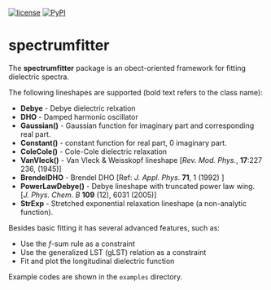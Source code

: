 [![license](https://img.shields.io/github/license/mashape/apistatus.svg)](https://pypi.python.org/pypi/spectrumfitter)
[![PyPI](https://img.shields.io/pypi/dm/scikit-chem.svg?style=flat-square)](https://pypi.python.org/pypi/spectrumfitter)

# spectrumfitter

The **spectrumfitter** package is an obect-oriented framework for fitting dielectric spectra.

The following lineshapes are supported (bold text refers to the class name): 
* **Debye** - Debye dielectric relxation 
* **DHO** - Damped harmonic oscillator 
* **Gaussian()** - Gaussian function for imaginary part and corresponding real part. 
* **Constant()** - constant function for real part, 0 imaginary part. 
* **ColeCole()** - Cole-Cole dielectric relaxation 
* **VanVleck()** - Van Vleck & Weisskopf lineshape [*Rev. Mod. Phys.*, **17**:227 236, (1945)]
* **BrendelDHO** - Brendel DHO [Ref: *J. Appl. Phys*. **71**, 1 (1992) ]
* **PowerLawDebye()** - Debye lineshape with truncated power law wing. [*J. Phys. Chem. B* **109** (12), 6031 (2005)] 
* **StrExp** - Stretched exponential relaxation lineshape (a non-analytic function).


Besides basic fitting it has several advanced features, such as: 
* Use the *f*-sum rule as a constraint 
* Use the generalized LST (gLST) relation as a constraint 
* Fit and plot the longitudinal dielectric function

Example codes are shown in the `examples` directory. 



